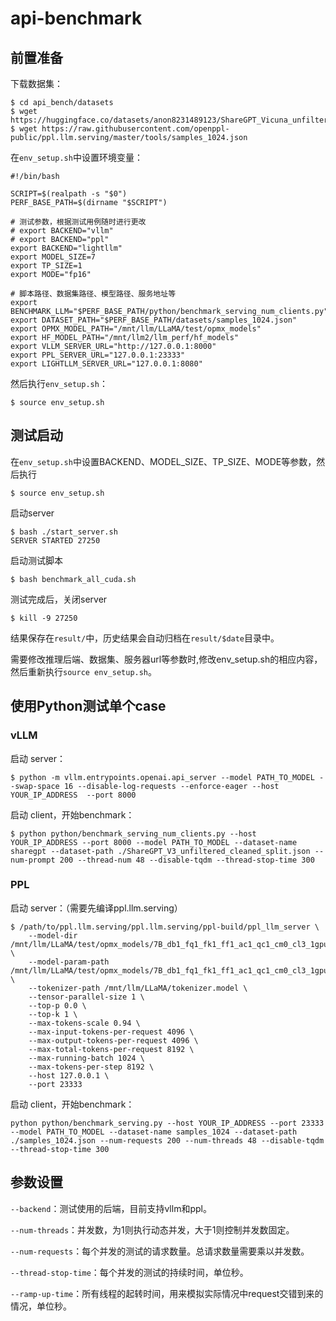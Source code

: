 # api-benchmark

## 前置准备

下载数据集：

```shell
$ cd api_bench/datasets
$ wget https://huggingface.co/datasets/anon8231489123/ShareGPT_Vicuna_unfiltered/resolve/main/ShareGPT_V3_unfiltered_cleaned_split.json
$ wget https://raw.githubusercontent.com/openppl-public/ppl.llm.serving/master/tools/samples_1024.json
```

在`env_setup.sh`中设置环境变量：
```shell
#!/bin/bash

SCRIPT=$(realpath -s "$0")
PERF_BASE_PATH=$(dirname "$SCRIPT")

# 测试参数，根据测试用例随时进行更改
# export BACKEND="vllm"
# export BACKEND="ppl"
export BACKEND="lightllm"
export MODEL_SIZE=7
export TP_SIZE=1
export MODE="fp16"

# 脚本路径、数据集路径、模型路径、服务地址等
export BENCHMARK_LLM="$PERF_BASE_PATH/python/benchmark_serving_num_clients.py"
export DATASET_PATH="$PERF_BASE_PATH/datasets/samples_1024.json"
export OPMX_MODEL_PATH="/mnt/llm/LLaMA/test/opmx_models"
export HF_MODEL_PATH="/mnt/llm2/llm_perf/hf_models"
export VLLM_SERVER_URL="http://127.0.0.1:8000"
export PPL_SERVER_URL="127.0.0.1:23333"
export LIGHTLLM_SERVER_URL="127.0.0.1:8080"
```
然后执行`env_setup.sh`：
```shell
$ source env_setup.sh
```

## 测试启动

在`env_setup.sh`中设置BACKEND、MODEL_SIZE、TP_SIZE、MODE等参数，然后执行

```shell
$ source env_setup.sh
```

启动server

```shell
$ bash ./start_server.sh
SERVER STARTED 27250
```

启动测试脚本

```shell
$ bash benchmark_all_cuda.sh
```

测试完成后，关闭server

```shell
$ kill -9 27250
```

结果保存在`result/`中，历史结果会自动归档在`result/$date`目录中。

需要修改推理后端、数据集、服务器url等参数时,修改env_setup.sh的相应内容，然后重新执行`source env_setup.sh`。

## 使用Python测试单个case

### vLLM

启动 server：
```shell
$ python -m vllm.entrypoints.openai.api_server --model PATH_TO_MODEL --swap-space 16 --disable-log-requests --enforce-eager --host YOUR_IP_ADDRESS  --port 8000
```

启动 client，开始benchmark：
```shell
$ python python/benchmark_serving_num_clients.py --host YOUR_IP_ADDRESS --port 8000 --model PATH_TO_MODEL --dataset-name sharegpt --dataset-path ./ShareGPT_V3_unfiltered_cleaned_split.json --num-prompt 200 --thread-num 48 --disable-tqdm --thread-stop-time 300
```

### PPL

启动 server：（需要先编译ppl.llm.serving）
```shell
$ /path/to/ppl.llm.serving/ppl.llm.serving/ppl-build/ppl_llm_server \
    --model-dir /mnt/llm/LLaMA/test/opmx_models/7B_db1_fq1_fk1_ff1_ac1_qc1_cm0_cl3_1gpu \
    --model-param-path /mnt/llm/LLaMA/test/opmx_models/7B_db1_fq1_fk1_ff1_ac1_qc1_cm0_cl3_1gpu/params.json \
    --tokenizer-path /mnt/llm/LLaMA/tokenizer.model \
    --tensor-parallel-size 1 \
    --top-p 0.0 \
    --top-k 1 \
    --max-tokens-scale 0.94 \
    --max-input-tokens-per-request 4096 \
    --max-output-tokens-per-request 4096 \
    --max-total-tokens-per-request 8192 \
    --max-running-batch 1024 \
    --max-tokens-per-step 8192 \
    --host 127.0.0.1 \
    --port 23333
```

启动 client，开始benchmark：
```shell
python python/benchmark_serving.py --host YOUR_IP_ADDRESS --port 23333 --model PATH_TO_MODEL --dataset-name samples_1024 --dataset-path ./samples_1024.json --num-requests 200 --num-threads 48 --disable-tqdm --thread-stop-time 300
```

## 参数设置

`--backend`：测试使用的后端，目前支持vllm和ppl。

`--num-threads`：并发数，为1则执行动态并发，大于1则控制并发数固定。

`--num-requests`：每个并发的测试的请求数量。总请求数量需要乘以并发数。

`--thread-stop-time`：每个并发的测试的持续时间，单位秒。

`--ramp-up-time`：所有线程的起转时间，用来模拟实际情况中request交错到来的情况，单位秒。

